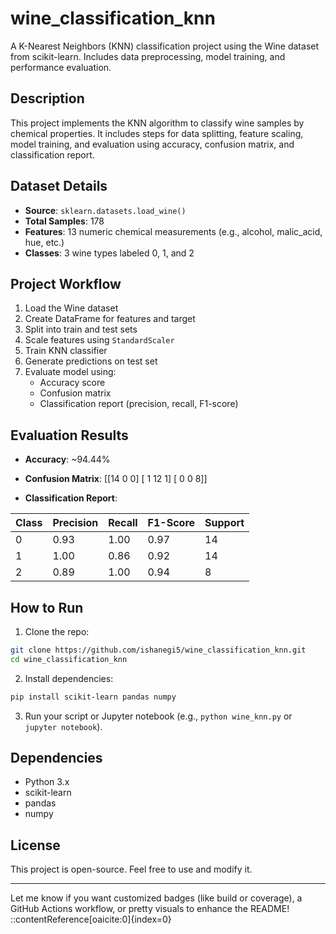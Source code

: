 # wine_classification_knn

A K-Nearest Neighbors (KNN) classification project using the Wine dataset from scikit-learn. Includes data preprocessing, model training, and performance evaluation.

##  Description

This project implements the KNN algorithm to classify wine samples by chemical properties. It includes steps for data splitting, feature scaling, model training, and evaluation using accuracy, confusion matrix, and classification report.

##  Dataset Details

- **Source**: `sklearn.datasets.load_wine()`  
- **Total Samples**: 178  
- **Features**: 13 numeric chemical measurements (e.g., alcohol, malic_acid, hue, etc.)  
- **Classes**: 3 wine types labeled 0, 1, and 2

##  Project Workflow

1. Load the Wine dataset  
2. Create DataFrame for features and target  
3. Split into train and test sets  
4. Scale features using `StandardScaler`  
5. Train KNN classifier  
6. Generate predictions on test set  
7. Evaluate model using:
   - Accuracy score
   - Confusion matrix
   - Classification report (precision, recall, F1-score)

##  Evaluation Results

- **Accuracy**: ~94.44%  
- **Confusion Matrix**:
[[14 0 0]
[ 1 12 1]
[ 0 0 8]]

- **Classification Report**:

| Class | Precision | Recall | F1-Score | Support |
|-------|-----------|--------|----------|---------|
| 0     | 0.93      | 1.00   | 0.97     | 14      |
| 1     | 1.00      | 0.86   | 0.92     | 14      |
| 2     | 0.89      | 1.00   | 0.94     | 8       |

##  How to Run

1. Clone the repo:
  ```bash
  git clone https://github.com/ishanegi5/wine_classification_knn.git
  cd wine_classification_knn
  ```
2. Install dependencies:
  ```bash
  pip install scikit-learn pandas numpy
  ```
3. Run your script or Jupyter notebook (e.g., `python wine_knn.py` or `jupyter notebook`).

##  Dependencies

- Python 3.x  
- scikit-learn  
- pandas  
- numpy

##  License

This project is open-source. Feel free to use and modify it.

---

Let me know if you want customized badges (like build or coverage), a GitHub Actions workflow, or pretty visuals to enhance the README!
::contentReference[oaicite:0]{index=0}
